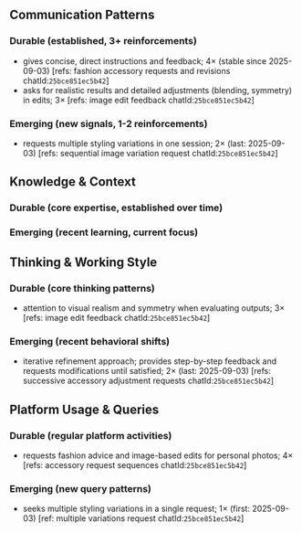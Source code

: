 ## Communication Patterns
### Durable (established, 3+ reinforcements)
- gives concise, direct instructions and feedback; 4× (stable since 2025-09-03) [refs: fashion accessory requests and revisions chatId:`25bce851ec5b42`]
- asks for realistic results and detailed adjustments (blending, symmetry) in edits; 3× [refs: image edit feedback chatId:`25bce851ec5b42`]

### Emerging (new signals, 1-2 reinforcements)
- requests multiple styling variations in one session; 2× (last: 2025-09-03) [refs: sequential image variation request chatId:`25bce851ec5b42`]

## Knowledge & Context
### Durable (core expertise, established over time)

### Emerging (recent learning, current focus)

## Thinking & Working Style
### Durable (core thinking patterns)
- attention to visual realism and symmetry when evaluating outputs; 3× [refs: image edit feedback chatId:`25bce851ec5b42`]

### Emerging (recent behavioral shifts)
- iterative refinement approach; provides step-by-step feedback and requests modifications until satisfied; 2× (last: 2025-09-03) [refs: successive accessory adjustment requests chatId:`25bce851ec5b42`]

## Platform Usage & Queries
### Durable (regular platform activities)
- requests fashion advice and image-based edits for personal photos; 4× [refs: accessory request sequences chatId:`25bce851ec5b42`]

### Emerging (new query patterns)
- seeks multiple styling variations in a single request; 1× (first: 2025-09-03) [ref: multiple variations request chatId:`25bce851ec5b42`]